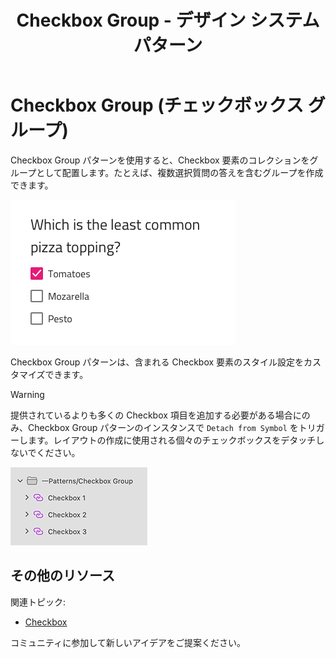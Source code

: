 ﻿---
title: Checkbox Group - デザイン システム パターン
_description: Checkbox Group パターン シンボルは Checkbox 要素のコレクションをグループとして配置します。
_keywords: デザイン システム, Sketch, Ignite UI for Angular, パターン, UI ライブラリ, ウィジェット
_language: ja
---

# Checkbox Group (チェックボックス グループ)

Checkbox Group パターンを使用すると、Checkbox 要素のコレクションをグループとして配置します。たとえば、複数選択質問の答えを含むグループを作成できます。

<img class="responsive-img" src="../images/checkbox-group_demo.png" srcset="../images/checkbox-group_demo@2x.png 2x" />

Checkbox Group パターンは、含まれる Checkbox 要素のスタイル設定をカスタマイズできます。

> [!WARNING]
> 提供されているよりも多くの Checkbox 項目を追加する必要がある場合にのみ、Checkbox Group パターンのインスタンスで `Detach from Symbol` をトリガーします。レイアウトの作成に使用される個々のチェックボックスをデタッチしないでください。

<img class="responsive-img" src="../images/checkbox_group_detach.png" srcset="../images/checkbox_group_detach@2x.png 2x" />

## その他のリソース

関連トピック:

- [Checkbox](../components/checkbox.md)
  <div class="divider--half"></div>

コミュニティに参加して新しいアイデアをご提案ください。


